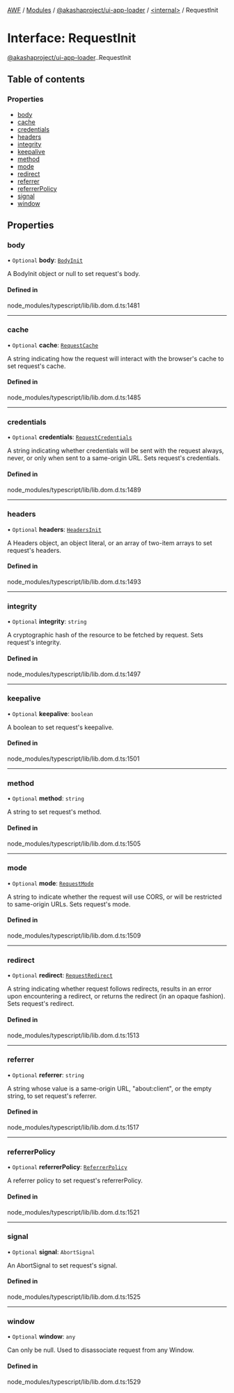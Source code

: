 [AWF](../README.md) / [Modules](../modules.md) / [@akashaproject/ui-app-loader](../modules/akashaproject_ui_app_loader.md) / [<internal\>](../modules/akashaproject_ui_app_loader._internal_.md) / RequestInit

# Interface: RequestInit

[@akashaproject/ui-app-loader](../modules/akashaproject_ui_app_loader.md).[<internal>](../modules/akashaproject_ui_app_loader._internal_.md).RequestInit

## Table of contents

### Properties

- [body](akashaproject_ui_app_loader._internal_.RequestInit.md#body)
- [cache](akashaproject_ui_app_loader._internal_.RequestInit.md#cache)
- [credentials](akashaproject_ui_app_loader._internal_.RequestInit.md#credentials)
- [headers](akashaproject_ui_app_loader._internal_.RequestInit.md#headers)
- [integrity](akashaproject_ui_app_loader._internal_.RequestInit.md#integrity)
- [keepalive](akashaproject_ui_app_loader._internal_.RequestInit.md#keepalive)
- [method](akashaproject_ui_app_loader._internal_.RequestInit.md#method)
- [mode](akashaproject_ui_app_loader._internal_.RequestInit.md#mode)
- [redirect](akashaproject_ui_app_loader._internal_.RequestInit.md#redirect)
- [referrer](akashaproject_ui_app_loader._internal_.RequestInit.md#referrer)
- [referrerPolicy](akashaproject_ui_app_loader._internal_.RequestInit.md#referrerpolicy)
- [signal](akashaproject_ui_app_loader._internal_.RequestInit.md#signal)
- [window](akashaproject_ui_app_loader._internal_.RequestInit.md#window)

## Properties

### body

• `Optional` **body**: [`BodyInit`](../modules/akashaproject_ui_app_loader._internal_.md#bodyinit)

A BodyInit object or null to set request's body.

#### Defined in

node_modules/typescript/lib/lib.dom.d.ts:1481

___

### cache

• `Optional` **cache**: [`RequestCache`](../modules/akashaproject_ui_app_loader._internal_.md#requestcache)

A string indicating how the request will interact with the browser's cache to set request's cache.

#### Defined in

node_modules/typescript/lib/lib.dom.d.ts:1485

___

### credentials

• `Optional` **credentials**: [`RequestCredentials`](../modules/akashaproject_ui_app_loader._internal_.md#requestcredentials)

A string indicating whether credentials will be sent with the request always, never, or only when sent to a same-origin URL. Sets request's credentials.

#### Defined in

node_modules/typescript/lib/lib.dom.d.ts:1489

___

### headers

• `Optional` **headers**: [`HeadersInit`](../modules/akashaproject_ui_app_loader._internal_.md#headersinit)

A Headers object, an object literal, or an array of two-item arrays to set request's headers.

#### Defined in

node_modules/typescript/lib/lib.dom.d.ts:1493

___

### integrity

• `Optional` **integrity**: `string`

A cryptographic hash of the resource to be fetched by request. Sets request's integrity.

#### Defined in

node_modules/typescript/lib/lib.dom.d.ts:1497

___

### keepalive

• `Optional` **keepalive**: `boolean`

A boolean to set request's keepalive.

#### Defined in

node_modules/typescript/lib/lib.dom.d.ts:1501

___

### method

• `Optional` **method**: `string`

A string to set request's method.

#### Defined in

node_modules/typescript/lib/lib.dom.d.ts:1505

___

### mode

• `Optional` **mode**: [`RequestMode`](../modules/akashaproject_ui_app_loader._internal_.md#requestmode)

A string to indicate whether the request will use CORS, or will be restricted to same-origin URLs. Sets request's mode.

#### Defined in

node_modules/typescript/lib/lib.dom.d.ts:1509

___

### redirect

• `Optional` **redirect**: [`RequestRedirect`](../modules/akashaproject_ui_app_loader._internal_.md#requestredirect)

A string indicating whether request follows redirects, results in an error upon encountering a redirect, or returns the redirect (in an opaque fashion). Sets request's redirect.

#### Defined in

node_modules/typescript/lib/lib.dom.d.ts:1513

___

### referrer

• `Optional` **referrer**: `string`

A string whose value is a same-origin URL, "about:client", or the empty string, to set request's referrer.

#### Defined in

node_modules/typescript/lib/lib.dom.d.ts:1517

___

### referrerPolicy

• `Optional` **referrerPolicy**: [`ReferrerPolicy`](../modules/akashaproject_ui_app_loader._internal_.md#referrerpolicy)

A referrer policy to set request's referrerPolicy.

#### Defined in

node_modules/typescript/lib/lib.dom.d.ts:1521

___

### signal

• `Optional` **signal**: `AbortSignal`

An AbortSignal to set request's signal.

#### Defined in

node_modules/typescript/lib/lib.dom.d.ts:1525

___

### window

• `Optional` **window**: `any`

Can only be null. Used to disassociate request from any Window.

#### Defined in

node_modules/typescript/lib/lib.dom.d.ts:1529
